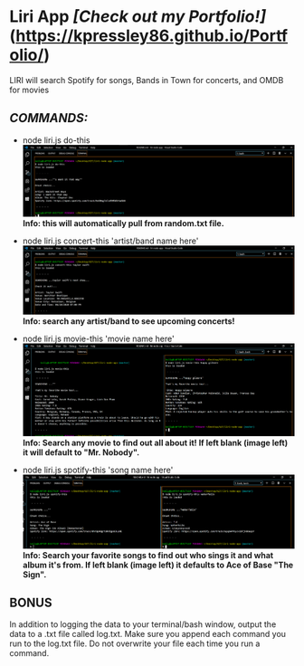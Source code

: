 # **Liri App**  *[Check out my Portfolio!]*(https://kpressley86.github.io/Portfolio/)
LIRI will search Spotify for songs, Bands in Town for concerts, and OMDB for movies

## *COMMANDS:*

* node liri.js do-this
![GitHub Logo](/images/do-this.png)
**Info: this will automatically pull from random.txt file.**

* node liri.js concert-this 'artist/band name here'
![GitHub Logo](/images/concert-this.png)
**Info: search any artist/band to see upcoming concerts!**

* node liri.js movie-this 'movie name here'
![GitHub Logo](/images/movie-this.png)
**Info: Search any movie to find out all about it! If left blank (image left) it will default to "Mr. Nobody".**

* node liri.js spotify-this 'song name here'
![GitHub Logo](/images/spotify-this.png)
**Info: Search your favorite songs to find out who sings it and what album it's from. If left blank (image left) it defaults to Ace of Base "The Sign".**


## **BONUS** 


In addition to logging the data to your terminal/bash window, output the data to a .txt file called log.txt.
Make sure you append each command you run to the log.txt file. 
Do not overwrite your file each time you run a command.